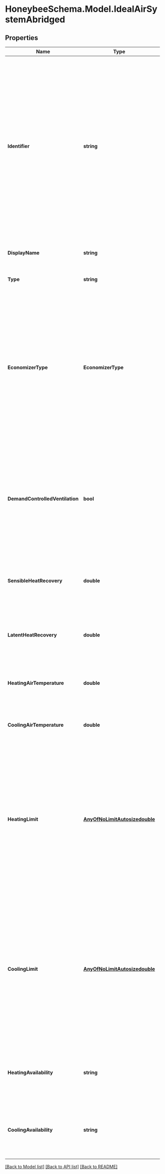 
# HoneybeeSchema.Model.IdealAirSystemAbridged

## Properties

Name | Type | Description | Notes
------------ | ------------- | ------------- | -------------
**Identifier** | **string** | Text string for a unique object ID. This identifier remains constant as the object is mutated, copied, and serialized to different formats (eg. dict, idf, osm). This identifier is also used to reference the object across a Model. It must be &lt; 100 characters, use only ASCII characters and exclude (, ; ! \\n \\t). | 
**DisplayName** | **string** | Display name of the object with no character restrictions. | [optional] 
**Type** | **string** |  | [optional] [readonly] [default to "IdealAirSystemAbridged"]
**EconomizerType** | **EconomizerType** | Text to indicate the type of air-side economizer used on the ideal air system. Economizers will mix in a greater amount of outdoor air to cool the zone (rather than running the cooling system) when the zone needs cooling and the outdoor air is cooler than the zone. | [optional] [default to "DifferentialDryBulb"]
**DemandControlledVentilation** | **bool** | Boolean to note whether demand controlled ventilation should be used on the system, which will vary the amount of ventilation air according to the occupancy schedule of the zone. | [optional] [default to false]
**SensibleHeatRecovery** | **double** | A number between 0 and 1 for the effectiveness of sensible heat recovery within the system. | [optional] [default to 0D]
**LatentHeatRecovery** | **double** | A number between 0 and 1 for the effectiveness of latent heat recovery within the system. | [optional] [default to 0D]
**HeatingAirTemperature** | **double** | A number for the maximum heating supply air temperature [C]. | [optional] [default to 50D]
**CoolingAirTemperature** | **double** | A number for the minimum cooling supply air temperature [C]. | [optional] [default to 13D]
**HeatingLimit** | [**AnyOfNoLimitAutosizedouble**](AnyOfNoLimitAutosizedouble.md) | A number for the maximum heating capacity in Watts. This can also be an Autosize object to indicate that the capacity should be determined during the EnergyPlus sizing calculation. This can also be a NoLimit boject to indicate no upper limit to the heating capacity. | [optional] 
**CoolingLimit** | [**AnyOfNoLimitAutosizedouble**](AnyOfNoLimitAutosizedouble.md) | A number for the maximum cooling capacity in Watts. This can also be an Autosize object to indicate that the capacity should be determined during the EnergyPlus sizing calculation. This can also be a NoLimit boject to indicate no upper limit to the cooling capacity. | [optional] 
**HeatingAvailability** | **string** | An optional identifier of a schedule to set the availability of heating over the course of the simulation. | [optional] 
**CoolingAvailability** | **string** | An optional identifier of a schedule to set the availability of cooling over the course of the simulation. | [optional] 

[[Back to Model list]](../README.md#documentation-for-models)
[[Back to API list]](../README.md#documentation-for-api-endpoints)
[[Back to README]](../README.md)

